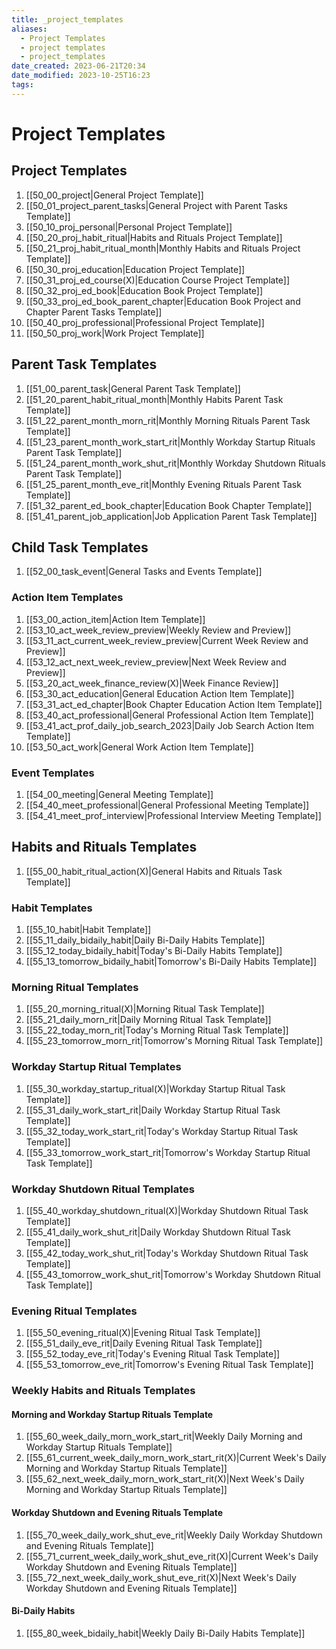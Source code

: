 ```yaml
---
title: _project_templates
aliases:
  - Project Templates
  - project templates
  - project_templates
date_created: 2023-06-21T20:34
date_modified: 2023-10-25T16:23
tags: 
---
```

# Project Templates

## Project Templates

1. [[50_00_project|General Project Template]]
2. [[50_01_project_parent_tasks|General Project with Parent Tasks Template]]
3. [[50_10_proj_personal|Personal Project Template]]
4. [[50_20_proj_habit_ritual|Habits and Rituals Project Template]]
5. [[50_21_proj_habit_ritual_month|Monthly Habits and Rituals Project Template]]
6. [[50_30_proj_education|Education Project Template]]
7. [[50_31_proj_ed_course(X)|Education Course Project Template]]
8. [[50_32_proj_ed_book|Education Book Project Template]]
9. [[50_33_proj_ed_book_parent_chapter|Education Book Project and Chapter Parent Tasks Template]]
10. [[50_40_proj_professional|Professional Project Template]]
11. [[50_50_proj_work|Work Project Template]]

## Parent Task Templates

1. [[51_00_parent_task|General Parent Task Template]]
2. [[51_20_parent_habit_ritual_month|Monthly Habits Parent Task Template]]
3. [[51_22_parent_month_morn_rit|Monthly Morning Rituals Parent Task Template]]
4. [[51_23_parent_month_work_start_rit|Monthly Workday Startup Rituals Parent Task Template]]
5. [[51_24_parent_month_work_shut_rit|Monthly Workday Shutdown Rituals Parent Task Template]]
6. [[51_25_parent_month_eve_rit|Monthly Evening Rituals Parent Task Template]]
7. [[51_32_parent_ed_book_chapter|Education Book Chapter Template]]
8. [[51_41_parent_job_application|Job Application Parent Task Template]]

## Child Task Templates

1. [[52_00_task_event|General Tasks and Events Template]]

### Action Item Templates

1. [[53_00_action_item|Action Item Template]]
2. [[53_10_act_week_review_preview|Weekly Review and Preview]]
3. [[53_11_act_current_week_review_preview|Current Week Review and Preview]]
4. [[53_12_act_next_week_review_preview|Next Week Review and Preview]]
5. [[53_20_act_week_finance_review(X)|Week Finance Review]]
6. [[53_30_act_education|General Education Action Item Template]]
7. [[53_31_act_ed_chapter|Book Chapter Education Action Item Template]]
8. [[53_40_act_professional|General Professional Action Item Template]]
9. [[53_41_act_prof_daily_job_search_2023|Daily Job Search Action Item Template]]
10. [[53_50_act_work|General Work Action Item Template]]

### Event Templates

1. [[54_00_meeting|General Meeting Template]]
2. [[54_40_meet_professional|General Professional Meeting Template]]
3. [[54_41_meet_prof_interview|Professional Interview Meeting Template]]

## Habits and Rituals Templates

1. [[55_00_habit_ritual_action(X)|General Habits and Rituals Task Template]]

### Habit Templates

1. [[55_10_habit|Habit Template]]
2. [[55_11_daily_bidaily_habit|Daily Bi-Daily Habits Template]]
3. [[55_12_today_bidaily_habit|Today's Bi-Daily Habits Template]]
4. [[55_13_tomorrow_bidaily_habit|Tomorrow's Bi-Daily Habits Template]]

### Morning Ritual Templates

1. [[55_20_morning_ritual(X)|Morning Ritual Task Template]]
2. [[55_21_daily_morn_rit|Daily Morning Ritual Task Template]]
3. [[55_22_today_morn_rit|Today's Morning Ritual Task Template]]
4. [[55_23_tomorrow_morn_rit|Tomorrow's Morning Ritual Task Template]]

### Workday Startup Ritual Templates

1. [[55_30_workday_startup_ritual(X)|Workday Startup Ritual Task Template]]
2. [[55_31_daily_work_start_rit|Daily Workday Startup Ritual Task Template]]
3. [[55_32_today_work_start_rit|Today's Workday Startup Ritual Task Template]]
4. [[55_33_tomorrow_work_start_rit|Tomorrow's Workday Startup Ritual Task Template]]

### Workday Shutdown Ritual Templates

1. [[55_40_workday_shutdown_ritual(X)|Workday Shutdown Ritual Task Template]]
2. [[55_41_daily_work_shut_rit|Daily Workday Shutdown Ritual Task Template]]
3. [[55_42_today_work_shut_rit|Today's Workday Shutdown Ritual Task Template]]
4. [[55_43_tomorrow_work_shut_rit|Tomorrow's Workday Shutdown Ritual Task Template]]

### Evening Ritual Templates

1. [[55_50_evening_ritual(X)|Evening Ritual Task Template]]
2. [[55_51_daily_eve_rit|Daily Evening Ritual Task Template]]
3. [[55_52_today_eve_rit|Today's Evening Ritual Task Template]]
4. [[55_53_tomorrow_eve_rit|Tomorrow's Evening Ritual Task Template]]

### Weekly Habits and Rituals Templates

#### Morning and Workday Startup Rituals Template

1. [[55_60_week_daily_morn_work_start_rit|Weekly Daily Morning and Workday Startup Rituals Template]]
2. [[55_61_current_week_daily_morn_work_start_rit(X)|Current Week's Daily Morning and Workday Startup Rituals Template]]
3. [[55_62_next_week_daily_morn_work_start_rit(X)|Next Week's Daily Morning and Workday Startup Rituals Template]]

#### Workday Shutdown and Evening Rituals Template

1. [[55_70_week_daily_work_shut_eve_rit|Weekly Daily Workday Shutdown and Evening Rituals Template]]
2. [[55_71_current_week_daily_work_shut_eve_rit(X)|Current Week's Daily Workday Shutdown and Evening Rituals Template]]
3. [[55_72_next_week_daily_work_shut_eve_rit(X)|Next Week's Daily Workday Shutdown and Evening Rituals Template]]

#### Bi-Daily Habits

1. [[55_80_week_bidaily_habit|Weekly Daily Bi-Daily Habits Template]]
